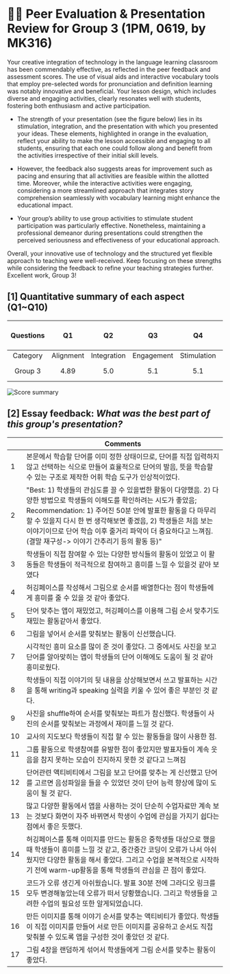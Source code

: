 # 💙💖 Peer Evaluation & Presentation Review for Group 3 (1PM, 0619, by MK316)

Your creative integration of technology in the language learning classroom has been commendably effective, as reflected in the peer feedback and assessment scores. The use of visual aids and interactive vocabulary tools that employ pre-selected words for pronunciation and definition learning was notably innovative and beneficial. Your lesson design, which includes diverse and engaging activities, clearly resonates well with students, fostering both enthusiasm and active participation.
  
+ The strength of your presentation (see the figure below) lies in its stimulation, integration, and the presentation with which you presented your ideas. These elements, highlighted in orange in the evaluation, reflect your ability to make the lesson accessible and engaging to all students, ensuring that each one could follow along and benefit from the activities irrespective of their initial skill levels.

+ However, the feedback also suggests areas for improvement such as pacing and ensuring that all activities are feasible within the allotted time. Moreover, while the interactive activities were engaging, considering a more streamlined approach that integrates story comprehension seamlessly with vocabulary learning might enhance the educational impact.

+ Your group’s ability to use group activities to stimulate student participation was particularly effective. Nonetheless, maintaining a professional demeanor during presentations could strengthen the perceived seriousness and effectiveness of your educational approach.

Overall, your innovative use of technology and the structured yet flexible approach to teaching were well-received. Keep focusing on these strengths while considering the feedback to refine your teaching strategies further. Excellent work, Group 3!

## [1] Quantitative summary of each aspect (Q1~Q10)

|Questions|Q1|Q2|Q3|Q4|Q5|Q6|Q7|Q8|Q9|Q10|Total mean (SD)|
|:--:|:--:|:--:|:--:|:--:|:--:|:--:|:--:|:--:|:--:|:--:|:--:|
|Category|Alignment|Integration|Engagement|Stimulation|Support|Accessibility|Integration|Autonomy|Adaptability|Presenation||
| Group 3| 4.89 | 5.0 | 5.1 |5.1 | 4.5| 4.4 | 5.16 | 4.78 | 4.5 |5.27 | 4.88 (0.79) | 

![Score summary](https://github.com/MK316/Spring2024/blob/main/DLEE/Project/DLEE_G03.png)

## [2] Essay feedback: _What was the best part of this group's presentation?_

||Comments|
|--|--|
|1| 본문에서 학습할 단어를 이미 정한 상태이므로, 단어를 직접 입력하지 않고 선택하는 식으로 만들어 효율적으로 단어의 발음, 뜻을 학습할 수 있는 구조로 제작한 어휘 학습 도구가 인상적이었다.|
|2|"Best: 1) 학생들의 관심도를 끌 수 있을법한 활동이 다양했음. 2) 다양한 방법으로 학생들의 이해도를 확인하려는 시도가 좋았음; Recommendation: 1) 주어진 50분 안에 발표한 활동을 다 마무리 할 수 있을지 다시 한 번 생각해보면 좋겠음, 2) 학생들은 처음 보는 이야기이므로 단어 학습 이후 줄거리 파악이 더 중요하다고 느껴짐.(결말 재구성-> 이야기 간추리기 등의 활동 등)"|
|3|학생들이 직접 참여할 수 있는 다양한 방식들의 활동이 있었고 이 활동들은 학생들이 적극적으로 참여하고 흥미를 느낄 수 있을것 같아 보였다|
|4|허깅페이스를 작성해서 그림으로 순서를 배열한다는 점이 학생들에게 흥미를 줄 수 있을 것 같아 좋았다.|
|5|단어 맞추는 앱이 재밌었고, 허깅페이스를 이용해 그림 순서 맞추기도 재밌는 활동같아서 좋았다.|
|6|그림을 넣어서 순서를 맞춰보는 활동이 신선했습니다.|
|7|시각적인 흥미 요소를 많이 준 것이 좋았다. 그 중에서도 사진을 보고 단어를 알아맞히는 앱이 학생들의 단어 이해에도 도움이 될 것 같아 흥미로웠다.|
|8|학생들이 직접 이야기의 뒷 내용을 상상해보면서 쓰고 발표하는 시간을 통해 writing과 speaking 실력을 키울 수 있어 좋은 부분인 것 같다.|
|9|사진을 shuffle하여 순서를 맞춰보는 파트가 참신했다. 학생들이 사진의 순서를 맞춰보는 과정에서 재미를 느낄 것 같다.|
|10|교사의 지도보다 학생들이 직접 할 수 있는 활동들을 많이 사용한 점.|
|11|그룹 활동으로 학생참여를 유발한 점이 좋았지만 발표자들이 계속 웃음을 참지 못하는 모습이 진지하지 못한 것 같다고 느껴짐|
|12|단어관련 액티비티에서 그림을 보고 단어를 맞추는 게 신선했고 단어를 고르면 음성파일을 들을 수 있었던 것이 단어 능력 향상에 많이 도움이 될 것 같다.|
|13|많고 다양한 활동에서 앱을 사용하는 것이 단순히 수업자료만 계속 보는 것보다 화면이 자주 바뀌면서 학생이 수업에 관심을 가지기 쉽다는 점에서 좋은 듯했다.|
|14|허깅페이스를 통해 이미지를 만드는 활동은 중학생들 대상으로 했을 때 학생들이 흥미를 느낄 것 같고, 중간중간 코딩이 오류가 나서 아쉬웠지만 다양한 활동을 해서 좋았다. 그리고 수업을 본격적으로 시작하기 전에 warm-up활동을 통해 학생들의 관심을 끈 점이 좋았다.|
|15|코드가 오류 생긴게 아쉬웠습니다. 발표 30분 전에 그라디오 링크를 모두 변경해놓았는데 오류가 떠서 당황했습니다. 그리고 학생들을 고려한 수업의 필요성 또한 알게되었습니다.|
|16|만든 이미지를 통해 이야기 순서를 맞추는 액티비티가 좋았다. 학생들이 직접 이미지를 만들어 서로 만든 이미지를 공유하고 순서도 직접 맞춰볼 수 있도록 앱을 구성한 것이 좋았던 것 같다.|
|17|그림 4장을 랜덤하게 섞어서 학생들에게 그림 순서를 맞추는 활동이 좋았다.|

